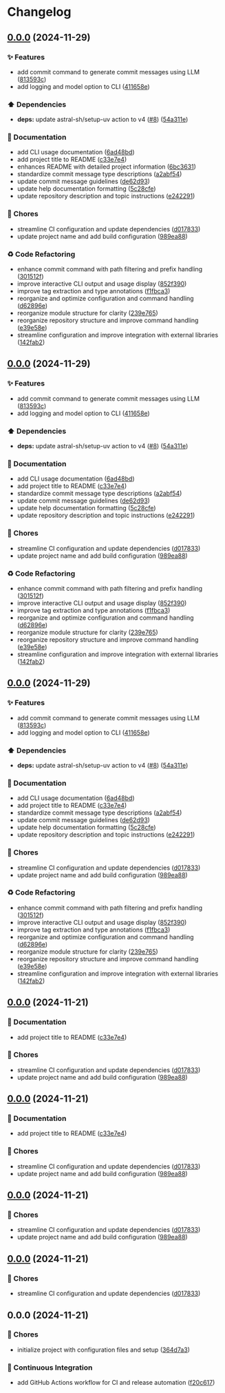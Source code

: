 # Changelog

## [0.0.0](https://github.com/liblaf/llm-cli/compare/v0.0.0...v0.0.0) (2024-11-29)


### ✨ Features

* add commit command to generate commit messages using LLM ([813593c](https://github.com/liblaf/llm-cli/commit/813593ce3009390eaf9b92e6c256c031cb35133e))
* add logging and model option to CLI ([411658e](https://github.com/liblaf/llm-cli/commit/411658e59ecc7da9e3eebb57360a2795100f8022))


### ⬆️ Dependencies

* **deps:** update astral-sh/setup-uv action to v4 ([#8](https://github.com/liblaf/llm-cli/issues/8)) ([54a311e](https://github.com/liblaf/llm-cli/commit/54a311e306bf5e341906b76b29cc3c6762876771))


### 📝 Documentation

* add CLI usage documentation ([6ad48bd](https://github.com/liblaf/llm-cli/commit/6ad48bd1073e97f790450e0c4ad42c114315f0e6))
* add project title to README ([c33e7e4](https://github.com/liblaf/llm-cli/commit/c33e7e4a67271a6cd7dcb814e94bcc7a63909d77))
* enhances README with detailed project information ([6bc3631](https://github.com/liblaf/llm-cli/commit/6bc363106b0acd8f2e83a43094fc80ba3f216c45))
* standardize commit message type descriptions ([a2abf54](https://github.com/liblaf/llm-cli/commit/a2abf549ae7e90002867446963f4a8ff5eac912e))
* update commit message guidelines ([de62d93](https://github.com/liblaf/llm-cli/commit/de62d93c4bfcc61d54f8c38478f5214cdee66342))
* update help documentation formatting ([5c28cfe](https://github.com/liblaf/llm-cli/commit/5c28cfe8521110e25c351d0970cf2bed17215ea4))
* update repository description and topic instructions ([e242291](https://github.com/liblaf/llm-cli/commit/e242291a557a6dcb480fe685bdf16666d75c1818))


### 🎫 Chores

* streamline CI configuration and update dependencies ([d017833](https://github.com/liblaf/llm-cli/commit/d01783327176d7951e0d241cf0358e68037d2d06))
* update project name and add build configuration ([989ea88](https://github.com/liblaf/llm-cli/commit/989ea88b9df73e6d9729ce06e2036582f5226ff1))


### ♻ Code Refactoring

* enhance commit command with path filtering and prefix handling ([301512f](https://github.com/liblaf/llm-cli/commit/301512f191a415dabcaa2bc1a05d71ab17b95964))
* improve interactive CLI output and usage display ([852f390](https://github.com/liblaf/llm-cli/commit/852f39090c318695690b01703537dcd13ca8383e))
* improve tag extraction and type annotations ([f1fbca3](https://github.com/liblaf/llm-cli/commit/f1fbca3a80a35c3993071c387246681e013a3930))
* reorganize and optimize configuration and command handling ([d62896e](https://github.com/liblaf/llm-cli/commit/d62896e4650eb8eb971d58f4eaab6dc5dc780e03))
* reorganize module structure for clarity ([239e765](https://github.com/liblaf/llm-cli/commit/239e765236374126eb2ee696f68851cc70209fb2))
* reorganize repository structure and improve command handling ([e39e58e](https://github.com/liblaf/llm-cli/commit/e39e58e07e10f98cbb30d36cdf38bce4923ca753))
* streamline configuration and improve integration with external libraries ([142fab2](https://github.com/liblaf/llm-cli/commit/142fab2a8c42b4df2792188d1f08054069f9c0b6))

## [0.0.0](https://github.com/liblaf/llm-cli/compare/v0.0.0...v0.0.0) (2024-11-29)


### ✨ Features

* add commit command to generate commit messages using LLM ([813593c](https://github.com/liblaf/llm-cli/commit/813593ce3009390eaf9b92e6c256c031cb35133e))
* add logging and model option to CLI ([411658e](https://github.com/liblaf/llm-cli/commit/411658e59ecc7da9e3eebb57360a2795100f8022))


### ⬆️ Dependencies

* **deps:** update astral-sh/setup-uv action to v4 ([#8](https://github.com/liblaf/llm-cli/issues/8)) ([54a311e](https://github.com/liblaf/llm-cli/commit/54a311e306bf5e341906b76b29cc3c6762876771))


### 📝 Documentation

* add CLI usage documentation ([6ad48bd](https://github.com/liblaf/llm-cli/commit/6ad48bd1073e97f790450e0c4ad42c114315f0e6))
* add project title to README ([c33e7e4](https://github.com/liblaf/llm-cli/commit/c33e7e4a67271a6cd7dcb814e94bcc7a63909d77))
* standardize commit message type descriptions ([a2abf54](https://github.com/liblaf/llm-cli/commit/a2abf549ae7e90002867446963f4a8ff5eac912e))
* update commit message guidelines ([de62d93](https://github.com/liblaf/llm-cli/commit/de62d93c4bfcc61d54f8c38478f5214cdee66342))
* update help documentation formatting ([5c28cfe](https://github.com/liblaf/llm-cli/commit/5c28cfe8521110e25c351d0970cf2bed17215ea4))
* update repository description and topic instructions ([e242291](https://github.com/liblaf/llm-cli/commit/e242291a557a6dcb480fe685bdf16666d75c1818))


### 🎫 Chores

* streamline CI configuration and update dependencies ([d017833](https://github.com/liblaf/llm-cli/commit/d01783327176d7951e0d241cf0358e68037d2d06))
* update project name and add build configuration ([989ea88](https://github.com/liblaf/llm-cli/commit/989ea88b9df73e6d9729ce06e2036582f5226ff1))


### ♻ Code Refactoring

* enhance commit command with path filtering and prefix handling ([301512f](https://github.com/liblaf/llm-cli/commit/301512f191a415dabcaa2bc1a05d71ab17b95964))
* improve interactive CLI output and usage display ([852f390](https://github.com/liblaf/llm-cli/commit/852f39090c318695690b01703537dcd13ca8383e))
* improve tag extraction and type annotations ([f1fbca3](https://github.com/liblaf/llm-cli/commit/f1fbca3a80a35c3993071c387246681e013a3930))
* reorganize and optimize configuration and command handling ([d62896e](https://github.com/liblaf/llm-cli/commit/d62896e4650eb8eb971d58f4eaab6dc5dc780e03))
* reorganize module structure for clarity ([239e765](https://github.com/liblaf/llm-cli/commit/239e765236374126eb2ee696f68851cc70209fb2))
* reorganize repository structure and improve command handling ([e39e58e](https://github.com/liblaf/llm-cli/commit/e39e58e07e10f98cbb30d36cdf38bce4923ca753))
* streamline configuration and improve integration with external libraries ([142fab2](https://github.com/liblaf/llm-cli/commit/142fab2a8c42b4df2792188d1f08054069f9c0b6))

## [0.0.0](https://github.com/liblaf/llm-cli/compare/v0.0.0...v0.0.0) (2024-11-29)


### ✨ Features

* add commit command to generate commit messages using LLM ([813593c](https://github.com/liblaf/llm-cli/commit/813593ce3009390eaf9b92e6c256c031cb35133e))
* add logging and model option to CLI ([411658e](https://github.com/liblaf/llm-cli/commit/411658e59ecc7da9e3eebb57360a2795100f8022))


### ⬆️ Dependencies

* **deps:** update astral-sh/setup-uv action to v4 ([#8](https://github.com/liblaf/llm-cli/issues/8)) ([54a311e](https://github.com/liblaf/llm-cli/commit/54a311e306bf5e341906b76b29cc3c6762876771))


### 📝 Documentation

* add CLI usage documentation ([6ad48bd](https://github.com/liblaf/llm-cli/commit/6ad48bd1073e97f790450e0c4ad42c114315f0e6))
* add project title to README ([c33e7e4](https://github.com/liblaf/llm-cli/commit/c33e7e4a67271a6cd7dcb814e94bcc7a63909d77))
* standardize commit message type descriptions ([a2abf54](https://github.com/liblaf/llm-cli/commit/a2abf549ae7e90002867446963f4a8ff5eac912e))
* update commit message guidelines ([de62d93](https://github.com/liblaf/llm-cli/commit/de62d93c4bfcc61d54f8c38478f5214cdee66342))
* update help documentation formatting ([5c28cfe](https://github.com/liblaf/llm-cli/commit/5c28cfe8521110e25c351d0970cf2bed17215ea4))
* update repository description and topic instructions ([e242291](https://github.com/liblaf/llm-cli/commit/e242291a557a6dcb480fe685bdf16666d75c1818))


### 🎫 Chores

* streamline CI configuration and update dependencies ([d017833](https://github.com/liblaf/llm-cli/commit/d01783327176d7951e0d241cf0358e68037d2d06))
* update project name and add build configuration ([989ea88](https://github.com/liblaf/llm-cli/commit/989ea88b9df73e6d9729ce06e2036582f5226ff1))


### ♻ Code Refactoring

* enhance commit command with path filtering and prefix handling ([301512f](https://github.com/liblaf/llm-cli/commit/301512f191a415dabcaa2bc1a05d71ab17b95964))
* improve interactive CLI output and usage display ([852f390](https://github.com/liblaf/llm-cli/commit/852f39090c318695690b01703537dcd13ca8383e))
* improve tag extraction and type annotations ([f1fbca3](https://github.com/liblaf/llm-cli/commit/f1fbca3a80a35c3993071c387246681e013a3930))
* reorganize and optimize configuration and command handling ([d62896e](https://github.com/liblaf/llm-cli/commit/d62896e4650eb8eb971d58f4eaab6dc5dc780e03))
* reorganize module structure for clarity ([239e765](https://github.com/liblaf/llm-cli/commit/239e765236374126eb2ee696f68851cc70209fb2))
* reorganize repository structure and improve command handling ([e39e58e](https://github.com/liblaf/llm-cli/commit/e39e58e07e10f98cbb30d36cdf38bce4923ca753))
* streamline configuration and improve integration with external libraries ([142fab2](https://github.com/liblaf/llm-cli/commit/142fab2a8c42b4df2792188d1f08054069f9c0b6))

## [0.0.0](https://github.com/liblaf/llm-cli/compare/v0.0.0...v0.0.0) (2024-11-21)


### 📝 Documentation

* add project title to README ([c33e7e4](https://github.com/liblaf/llm-cli/commit/c33e7e4a67271a6cd7dcb814e94bcc7a63909d77))


### 🎫 Chores

* streamline CI configuration and update dependencies ([d017833](https://github.com/liblaf/llm-cli/commit/d01783327176d7951e0d241cf0358e68037d2d06))
* update project name and add build configuration ([989ea88](https://github.com/liblaf/llm-cli/commit/989ea88b9df73e6d9729ce06e2036582f5226ff1))

## [0.0.0](https://github.com/liblaf/llm-cli/compare/v0.0.0...v0.0.0) (2024-11-21)


### 📝 Documentation

* add project title to README ([c33e7e4](https://github.com/liblaf/llm-cli/commit/c33e7e4a67271a6cd7dcb814e94bcc7a63909d77))


### 🎫 Chores

* streamline CI configuration and update dependencies ([d017833](https://github.com/liblaf/llm-cli/commit/d01783327176d7951e0d241cf0358e68037d2d06))
* update project name and add build configuration ([989ea88](https://github.com/liblaf/llm-cli/commit/989ea88b9df73e6d9729ce06e2036582f5226ff1))

## [0.0.0](https://github.com/liblaf/llm-cli/compare/v0.0.0...v0.0.0) (2024-11-21)


### 🎫 Chores

* streamline CI configuration and update dependencies ([d017833](https://github.com/liblaf/llm-cli/commit/d01783327176d7951e0d241cf0358e68037d2d06))
* update project name and add build configuration ([989ea88](https://github.com/liblaf/llm-cli/commit/989ea88b9df73e6d9729ce06e2036582f5226ff1))

## [0.0.0](https://github.com/liblaf/llm-cli/compare/v0.0.0...v0.0.0) (2024-11-21)


### 🎫 Chores

* streamline CI configuration and update dependencies ([d017833](https://github.com/liblaf/llm-cli/commit/d01783327176d7951e0d241cf0358e68037d2d06))

## 0.0.0 (2024-11-21)


### 🎫 Chores

* initialize project with configuration files and setup ([364d7a3](https://github.com/liblaf/llm-cli/commit/364d7a3f6d3b1f32ffe72dcf08221fee1e425e7a))


### 🔧 Continuous Integration

* add GitHub Actions workflow for CI and release automation ([f20c617](https://github.com/liblaf/llm-cli/commit/f20c617038972d5ecbc395323d6face1785b2918))
